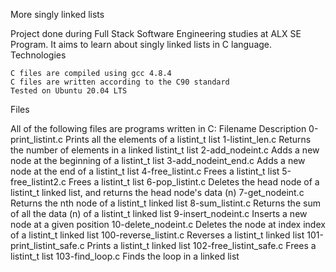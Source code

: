 More singly linked lists

Project done during Full Stack Software Engineering studies at ALX SE Program. It aims to learn about singly linked lists in C language.
Technologies

    C files are compiled using gcc 4.8.4
    C files are written according to the C90 standard
    Tested on Ubuntu 20.04 LTS

Files

All of the following files are programs written in C:
Filename 	Description
0-print_listint.c 	Prints all the elements of a listint_t list
1-listint_len.c 	Returns the number of elements in a linked listint_t list
2-add_nodeint.c 	Adds a new node at the beginning of a listint_t list
3-add_nodeint_end.c 	Adds a new node at the end of a listint_t list
4-free_listint.c 	Frees a listint_t list
5-free_listint2.c 	Frees a listint_t list
6-pop_listint.c 	Deletes the head node of a listint_t linked list, and returns the head node's data (n)
7-get_nodeint.c 	Returns the nth node of a listint_t linked list
8-sum_listint.c 	Returns the sum of all the data (n) of a listint_t linked list
9-insert_nodeint.c 	Inserts a new node at a given position
10-delete_nodeint.c 	Deletes the node at index index of a listint_t linked list
100-reverse_listint.c 	Reverses a listint_t linked list
101-print_listint_safe.c 	Prints a listint_t linked list
102-free_listint_safe.c 	Frees a listint_t list
103-find_loop.c 	Finds the loop in a linked list
